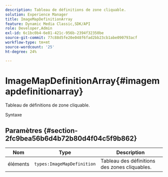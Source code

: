 ```yaml
---
description: Tableau de définitions de zone cliquable.
solution: Experience Manager
title: ImageMapDefinitionArray
feature: Dynamic Media Classic,SDK/API
role: Developer,Admin
exl-id: 6c1bc0b4-6e81-421c-956b-2394f32350be
source-git-commit: 77c88d5fe20e048f6fad2bb23cb1abe090793acf
workflow-type: tm+mt
source-wordcount: '25'
ht-degree: 24%

---
```


# ImageMapDefinitionArray{#imagemapdefinitionarray}

Tableau de définitions de zone cliquable.

Syntaxe

## Paramètres {#section-2fc9bea56b6d4b72b80d4f04c5f9b862}

| Nom | Type | Description |
|---|---|---|
| éléments | `types:ImageMapDefinition` | Tableau des définitions des zones cliquables. |
